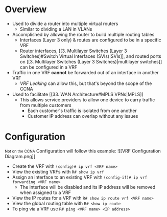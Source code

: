 # Overview
- Used to divide a router into multiple virtual routers
	- Similar to dividing a LAN in VLANs
- Accomplished by allowing the router to build multiple routing tables
	- Interfaces (Layer 3 only) & routes are configured to be in a specific VRF
	- Router interfaces, [[3. Multilayer Switches (Layer 3 Switches)#Switch Virtual Interfaces (SVIs)|SVIs]], and routed ports on [[3. Multilayer Switches (Layer 3 Switches)|multilayer switches]] can be configured in a VRF
- Traffic in one VRF **cannot** be forwarded out of an interface in another VRF
	- *VRF Leaking* can allow this, but that's beyond the scope of the CCNA
- Used to facilitate [[33. WAN Architecture#MPLS VPNs|MPLS]]
	- This allows service providers to allow one device to carry traffic from multiple customers
		- Each customer's traffic is isolated from one another
		- Customer IP address can overlap without any issues
# Configuration
<small>Not on the CCNA</small>
Configuration will follow this example:
![[VRF Configuration Diagram.png]]

- Create the VRF with `(config)# ip vrf <VRF name>`
- View the existing VRFs with `R# show ip vrf`
- Assign an interface to an existing VRF with `(config-if)# ip vrf forwarding <VRF name>`
	- The interface will be disabled and its IP address will be removed when assigned to a VRF
- View the IP routes for a VRF with `R# show ip route vrf <VRF name>`
- View the global routing table with `R# show ip route`
- To ping via a VRF use `R# ping <VRF name> <IP address>`